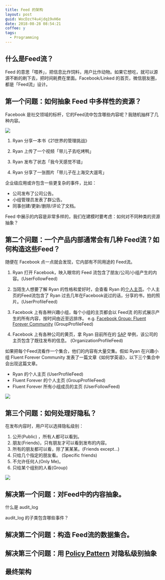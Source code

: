 ```yaml
---
title: Feed 的架构
layout: post
guid: WocDzcY4u4jdq19vH6e
date: 2018-08-28 08:54:21
coffee: y
tags:
  - Programming
---
```


## 什么是Feed流？

Feed 的意思「喂养」，把信息比作饲料，用户比作动物。如果它想吃，就可以源源不断的刷下去，把时间耗费在里面。Facebook/Linked 的首页，微信朋友圈，都是「Feed流」设计。

## 第一个问题：如何抽象 Feed 中多样性的资源？

Facebook 是社交领域的标杆，它的Feed流中包含哪些内容呢？我随机抽样了几种内容。

![](/media/files/2018/2018-08-28-demo.jpg)

1. Ryan 分享一本书《21世界的管理挑战》

2. Ryan 上传了一个视频「带儿子去吃烤鸭」

3. Ryan 发布了状态「我今天感觉不错」

4. Ryan 分享了一张图片「带儿子在上海交大遛弯」

企业级应用或许包含一些更复杂的事件，比如：

- 公司发布了公司公告。
- 小组管理员发表了群公告。
- 同事创建/更新/删除/评论了文档。

Feed 中展示的内容是非常多样的，我们在建模时要考虑：如何对不同种类的资源抽象？

## 第二个问题：一个产品内部通常会有几种 Feed流？如何构造这些Feed？

随便在 Facebook 点一点就会发现，它内部有不同用途的 Feed流。

1. Ryan 打开 Facebook，映入眼帘的 Feed 流包含了朋友/公司/小组产生的内容。(UserFollowFeed)

2. 当陌生人想要了解 Ryan 的性格和爱好时，会查看 Ryan 的[个人主页](https://www.facebook.com/xiaoronglv)。个人主页的Feed流包含了 Ryan 过去几年在Facebook说过的话，分享的书，拍的照片。(UserProfileFeed)

3. Facebook 上有各种兴趣小组，每个小组的主页都会以 Feed流 的形式展示产生的所有内容，按时间由近至远排序。 e.g. [Facebook Group: Fluent Forever Community](https://www.facebook.com/groups/fluentforever/) (GroupProfileFeed)

4. Facebook 上有各种公司的黄页，拿 Ryan 目前所在的 [SAP](https://www.facebook.com/SAP/) 举例，该公司的主页包含了既往发布的信息。 (OrganizationProfileFeed)


如果把每个Feed流看作一个集合，他们的内容有大量交集。假如 Ryan 在兴趣小组 Fluent Forever Community 发表了一篇文章《如何学英语》，以下三个集合中会出现这篇文章。

- Ryan 的个人主页 (UserProfileFeed)
- Fluent Forever 的个人主页 (GroupProfileFeed)
- Fluent Forever 所有小组成员的主页 (UserFollowFeed)

![](/media/files/2018/2018-08-28-set.png)

## 第三个问题：如何处理好隐私？

在发布内容时，用户可以选择隐私级别：

1. 公开(Public) ，所有人都可以看到。
2. 朋友(Friends)，只有朋友才可以看到发布的内容。
3. 所有的朋友都可以看，除了某某某。(Friends except...)
4. 只给几个指定的朋友看。 (Specific friends)
5. 不允许任何人(Only Me)。
6. 只给某个组别的人看(Group)

![](/media/files/2018/2018-08-28_11-54-23-privacy.jpg)

## 解决第一个问题：对Feed中的内容抽象。



什么是 audit_log

audit_log 的子类包含哪些事件？


## 解决第二个问题：构造 Feed流的数据集合。



## 解决第三个问题：用 [Policy Pattern](https://en.wikipedia.org/wiki/Strategy_pattern) 对隐私级别抽象


## 最终架构









